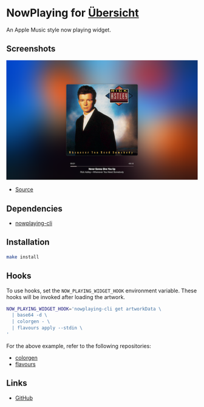 # NowPlaying for [Übersicht](http://tracesof.net/uebersicht/)

An Apple Music style now playing widget.

## Screenshots

![NowPlaying](./screenshot.png)

- [Source](https://open.spotify.com/track/7GhIk7Il098yCjg4BQjzvb)

## Dependencies

- [nowplaying-cli](https://github.com/kirtan-shah/nowplaying-cli)

## Installation

```bash
make install
```

## Hooks

To use hooks, set the `NOW_PLAYING_WIDGET_HOOK` environment variable. These
hooks will be invoked after loading the artwork.

```bash
NOW_PLAYING_WIDGET_HOOK='nowplaying-cli get artworkData \
  | base64 -d \
  | colorgen - \
  | flavours apply --stdin \
'
```

For the above example, refer to the following repositories:
- [colorgen](https://github.com/cdltlehf/colorgen)
- [flavours](https://github.com/Misterio77/flavours)

## Links

- [GitHub](https://github.com/cdltlehf/now-playing-widget)
